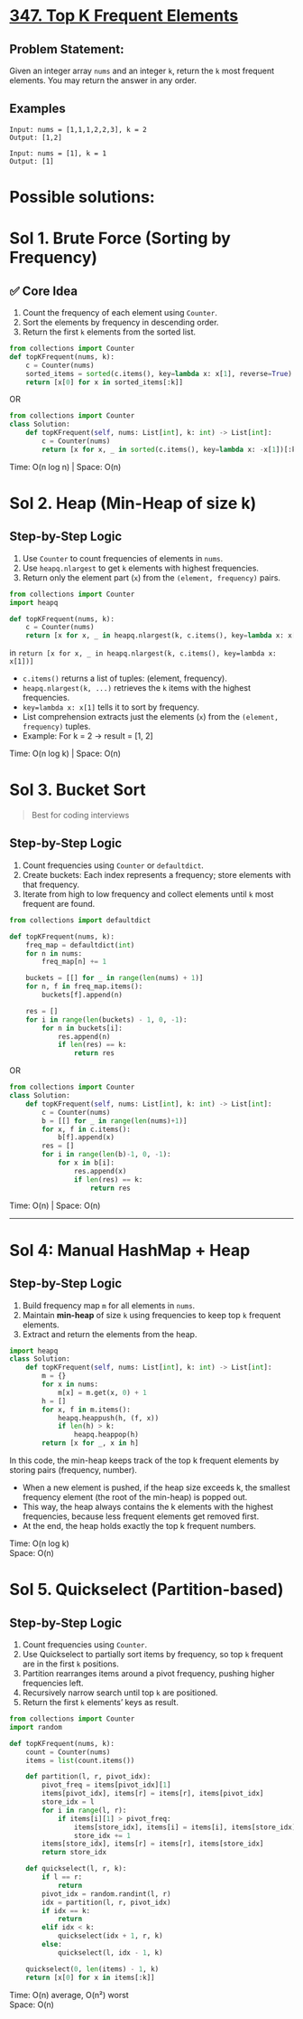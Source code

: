 # [347. Top K Frequent Elements](https://leetcode.com/problems/top-k-frequent-elements/description/)
## Problem Statement:
Given an integer array `nums` and an integer `k`, return the `k` most frequent elements. You may return the answer in any order.

## Examples
```
Input: nums = [1,1,1,2,2,3], k = 2
Output: [1,2]

Input: nums = [1], k = 1
Output: [1]
```

# Possible solutions:
# Sol 1. Brute Force (Sorting by Frequency)
## ✅ Core Idea
1. Count the frequency of each element using `Counter`.
2. Sort the elements by frequency in descending order.
3. Return the first `k` elements from the sorted list.

```python
from collections import Counter
def topKFrequent(nums, k):
    c = Counter(nums)
    sorted_items = sorted(c.items(), key=lambda x: x[1], reverse=True)
    return [x[0] for x in sorted_items[:k]]
```
OR
```python
from collections import Counter
class Solution:
    def topKFrequent(self, nums: List[int], k: int) -> List[int]:
        c = Counter(nums)
        return [x for x, _ in sorted(c.items(), key=lambda x: -x[1])[:k]]
```
Time: O(n log n) | Space: O(n)  

# Sol 2. Heap (Min-Heap of size k)

## Step-by-Step Logic
1. Use `Counter` to count frequencies of elements in `nums`.
2. Use `heapq.nlargest` to get `k` elements with highest frequencies.
3. Return only the element part (`x`) from the `(element, frequency)` pairs.

```python
from collections import Counter
import heapq

def topKFrequent(nums, k):
    c = Counter(nums)
    return [x for x, _ in heapq.nlargest(k, c.items(), key=lambda x: x[1])]
```
in `return [x for x, _ in heapq.nlargest(k, c.items(), key=lambda x: x[1])]`
- `c.items()` returns a list of tuples: (element, frequency).
- `heapq.nlargest(k, ...)` retrieves the `k` items with the highest frequencies.
- `key=lambda x: x[1]` tells it to sort by frequency.
- List comprehension extracts just the elements (`x`) from the `(element, frequency)` tuples.
- Example: For k = 2 → result = [1, 2]

Time: O(n log k) | Space: O(n)  


# Sol 3. Bucket Sort
> Best for coding interviews

## Step-by-Step Logic
1. Count frequencies using `Counter` or `defaultdict`.
2. Create buckets: Each index represents a frequency; store elements with that frequency.
3. Iterate from high to low frequency and collect elements until `k` most frequent are found.

```python
from collections import defaultdict

def topKFrequent(nums, k):
    freq_map = defaultdict(int)
    for n in nums:
        freq_map[n] += 1

    buckets = [[] for _ in range(len(nums) + 1)]
    for n, f in freq_map.items():
        buckets[f].append(n)

    res = []
    for i in range(len(buckets) - 1, 0, -1):
        for n in buckets[i]:
            res.append(n)
            if len(res) == k:
                return res
```
OR
```python
from collections import Counter
class Solution:
    def topKFrequent(self, nums: List[int], k: int) -> List[int]:
        c = Counter(nums)
        b = [[] for _ in range(len(nums)+1)]
        for x, f in c.items():
            b[f].append(x)
        res = []
        for i in range(len(b)-1, 0, -1):
            for x in b[i]:
                res.append(x)
                if len(res) == k:
                    return res
```
Time: O(n) | Space: O(n)  

---

# Sol 4: Manual HashMap + Heap

## Step-by-Step Logic
1. Build frequency map `m` for all elements in `nums`.
2. Maintain **min-heap** of size `k` using frequencies to keep top `k` frequent elements.
3. Extract and return the elements from the heap.

```python
import heapq
class Solution:
    def topKFrequent(self, nums: List[int], k: int) -> List[int]:
        m = {}
        for x in nums:
            m[x] = m.get(x, 0) + 1
        h = []
        for x, f in m.items():
            heapq.heappush(h, (f, x))
            if len(h) > k:
                heapq.heappop(h)
        return [x for _, x in h]
```
In this code, the min-heap keeps track of the top k frequent elements by storing pairs (frequency, number).
- When a new element is pushed, if the heap size exceeds k, the smallest frequency element (the root of the min-heap) is popped out.
- This way, the heap always contains the k elements with the highest frequencies, because less frequent elements get removed first.
- At the end, the heap holds exactly the top k frequent numbers.

Time: O(n log k)  
Space: O(n)  


# Sol 5. Quickselect (Partition-based)

## Step-by-Step Logic
1. Count frequencies using `Counter`.
2. Use Quickselect to partially sort items by frequency, so top `k` frequent are in the first `k` positions.
3. Partition rearranges items around a pivot frequency, pushing higher frequencies left.
4. Recursively narrow search until top `k` are positioned.
5. Return the first `k` elements’ keys as result.

```python
from collections import Counter
import random

def topKFrequent(nums, k):
    count = Counter(nums)
    items = list(count.items())

    def partition(l, r, pivot_idx):
        pivot_freq = items[pivot_idx][1]
        items[pivot_idx], items[r] = items[r], items[pivot_idx]
        store_idx = l
        for i in range(l, r):
            if items[i][1] > pivot_freq:
                items[store_idx], items[i] = items[i], items[store_idx]
                store_idx += 1
        items[store_idx], items[r] = items[r], items[store_idx]
        return store_idx

    def quickselect(l, r, k):
        if l == r:
            return
        pivot_idx = random.randint(l, r)
        idx = partition(l, r, pivot_idx)
        if idx == k:
            return
        elif idx < k:
            quickselect(idx + 1, r, k)
        else:
            quickselect(l, idx - 1, k)

    quickselect(0, len(items) - 1, k)
    return [x[0] for x in items[:k]]
```
Time: O(n) average, O(n²) worst  
Space: O(n)  
